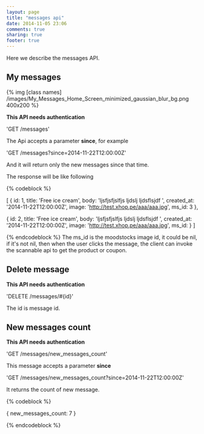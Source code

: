 ```yaml
---
layout: page
title: "messages api"
date: 2014-11-05 23:06
comments: true
sharing: true
footer: true
---
```


Here we describe the messages API.

## My messages

{% img [class names] /images/My_Messages_Home_Screen_minimized_gaussian_blur_bg.png 400x200 %}

**This API needs authentication**

'GET /messages'

The Api accepts a parameter **since**, for example

'GET /messages?since=2014-11-22T12:00:00Z'

And it will return only the new messages since that time.

The response will be like following 

{% codeblock %}

[
  {
    id: 1,
    title: 'Free ice cream',
    body: 'ljsfjsfjslfjs ljdslj ljdsflsjdf ',
    created_at: '2014-11-22T12:00:00Z',
    image: 'http://test.xhop.pe/aaa/aaa.jpg',
    ms_id: 3
  },

  {
    id: 2,
    title: 'Free ice cream',
    body: 'ljsfjsfjslfjs ljdslj ljdsflsjdf ',
    created_at: '2014-11-22T12:00:00Z',
    image: 'http://test.xhop.pe/aaa/aaa.jpg',
    ms_id: 
  }
]

{% endcodeblock %}
The ms_id is the moodstocks image id, it could be nil, if it's not nil, then when the user clicks the message, the client can invoke the scannable api to get the product or coupon.

## Delete message


**This API needs authentication**

'DELETE /messages/#{id}'

The id is message id.

## New messages count

**This API needs authentication**

'GET /messages/new_messages_count'

This message accepts a parameter **since**

'GET /messages/new_messages_count?since=2014-11-22T12:00:00Z'

It returns the count of new message.

{% codeblock %}

{
  new_messages_count: 7
}

{% endcodeblock %}